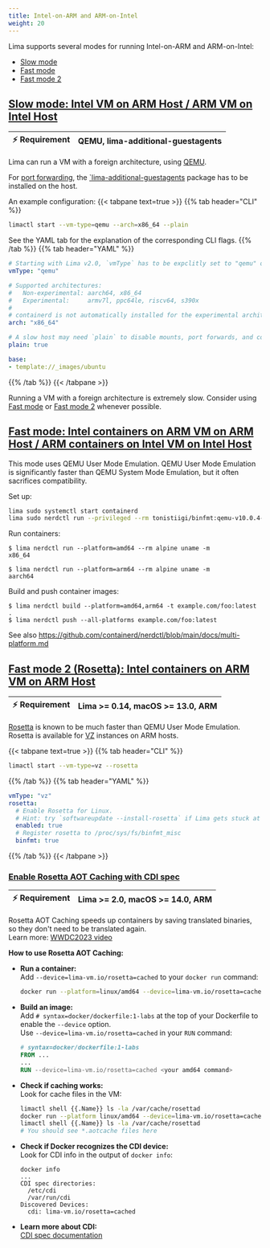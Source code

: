 ```yaml
---
title: Intel-on-ARM and ARM-on-Intel
weight: 20
---
```


Lima supports several modes for running Intel-on-ARM and ARM-on-Intel:
- [Slow mode](#slow-mode)
- [Fast mode](#fast-mode)
- [Fast mode 2](#fast-mode-2)

## [Slow mode: Intel VM on ARM Host / ARM VM on Intel Host](#slow-mode)

| ⚡ Requirement | QEMU, lima-additional-guestagents |
|---------------|-----------------------------------|

Lima can run a VM with a foreign architecture, using [QEMU](./vmtype/qemu.md).

For [port forwarding](./port.md), the [`lima-additional-guestagents](../installation/) package has to be installed on the host.

An example configuration:
{{< tabpane text=true >}}
{{% tab header="CLI" %}}
```bash
limactl start --vm-type=qemu --arch=x86_64 --plain
```

See the YAML tab for the explanation of the corresponding CLI flags.
{{% /tab %}}
{{% tab header="YAML" %}}
```yaml
# Starting with Lima v2.0, `vmType` has to be expclitly set to "qemu" on non-Linux hosts.
vmType: "qemu"

# Supported architectures:
#   Non-experimental: aarch64, x86_64
#   Experimental:     armv7l, ppc64le, riscv64, s390x
#
# containerd is not automatically installed for the experimental architectures.
arch: "x86_64"

# A slow host may need `plain` to disable mounts, port forwards, and containerd, so as to avoid timeout.
plain: true

base:
- template://_images/ubuntu
```
{{% /tab %}}
{{< /tabpane >}}

Running a VM with a foreign architecture is extremely slow.
Consider using [Fast mode](#fast-mode) or [Fast mode 2](#fast-mode-2) whenever possible.

## [Fast mode: Intel containers on ARM VM on ARM Host / ARM containers on Intel VM on Intel Host](#fast-mode)

This mode uses QEMU User Mode Emulation.
QEMU User Mode Emulation is significantly faster than QEMU System Mode Emulation, but it often sacrifices compatibility.

Set up:
```bash
lima sudo systemctl start containerd
lima sudo nerdctl run --privileged --rm tonistiigi/binfmt:qemu-v10.0.4-56@sha256:30cc9a4d03765acac9be2ed0afc23af1ad018aed2c28ea4be8c2eb9afe03fbd1 --install all
```

Run containers:
```console
$ lima nerdctl run --platform=amd64 --rm alpine uname -m
x86_64

$ lima nerdctl run --platform=arm64 --rm alpine uname -m
aarch64
```

Build and push container images:
```console
$ lima nerdctl build --platform=amd64,arm64 -t example.com/foo:latest .
$ lima nerdctl push --all-platforms example.com/foo:latest
```

See also https://github.com/containerd/nerdctl/blob/main/docs/multi-platform.md

## [Fast mode 2 (Rosetta): Intel containers on ARM VM on ARM Host](#fast-mode-2)

| ⚡ Requirement | Lima >= 0.14, macOS >= 13.0, ARM |
|-------------------|----------------------------------|

[Rosetta](https://developer.apple.com/documentation/virtualization/running_intel_binaries_in_linux_vms_with_rosetta) is known to be much faster than QEMU User Mode Emulation.
Rosetta is available for [VZ](../vmtype/#vz) instances on ARM hosts.

{{< tabpane text=true >}}
{{% tab header="CLI" %}}
```bash
limactl start --vm-type=vz --rosetta
```
{{% /tab %}}
{{% tab header="YAML" %}}
```yaml
vmType: "vz"
rosetta:
  # Enable Rosetta for Linux.
  # Hint: try `softwareupdate --install-rosetta` if Lima gets stuck at `Installing rosetta...`
  enabled: true
  # Register rosetta to /proc/sys/fs/binfmt_misc
  binfmt: true
```
{{% /tab %}}
{{< /tabpane >}}

### [Enable Rosetta AOT Caching with CDI spec](#rosetta-aot-caching)
| ⚡ Requirement | Lima >= 2.0, macOS >= 14.0, ARM |
|-------------------|----------------------------------|

Rosetta AOT Caching speeds up containers by saving translated binaries, so they don't need to be translated again.  
Learn more: [WWDC2023 video](https://developer.apple.com/videos/play/wwdc2023/10007/?time=721)

**How to use Rosetta AOT Caching:**

- **Run a container:**  
  Add `--device=lima-vm.io/rosetta=cached` to your `docker run` command:
  ```bash
  docker run --platform=linux/amd64 --device=lima-vm.io/rosetta=cached ...
  ```

- **Build an image:**  
  Add `# syntax=docker/dockerfile:1-labs` at the top of your Dockerfile to enable the `--device` option.  
  Use `--device=lima-vm.io/rosetta=cached` in your `RUN` command:
  ```Dockerfile
  # syntax=docker/dockerfile:1-labs
  FROM ...
  ...
  RUN --device=lima-vm.io/rosetta=cached <your amd64 command>
  ```

- **Check if caching works:**  
  Look for cache files in the VM:
  ```bash
  limactl shell {{.Name}} ls -la /var/cache/rosettad
  docker run --platform linux/amd64 --device=lima-vm.io/rosetta=cached ubuntu echo hello
  limactl shell {{.Name}} ls -la /var/cache/rosettad
  # You should see *.aotcache files here
  ```

- **Check if Docker recognizes the CDI device:**  
  Look for CDI info in the output of `docker info`:
  ```console
  docker info
  ...
  CDI spec directories:
    /etc/cdi
    /var/run/cdi
  Discovered Devices:
    cdi: lima-vm.io/rosetta=cached
  ```

- **Learn more about CDI:**  
  [CDI spec documentation](https://github.com/cncf-tags/container-device-interface/blob/main/SPEC.md)
